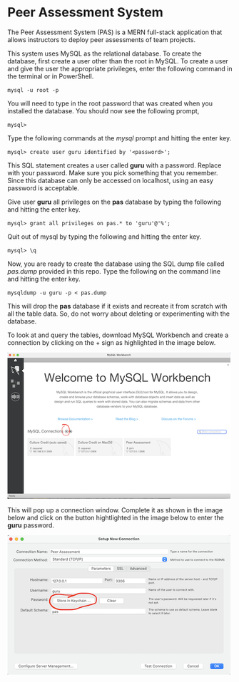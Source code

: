 # Peer Assessment System

The Peer Assessment System (PAS) is a MERN full-stack application that allows instructors to deploy peer assessments of team projects.

This system uses MySQL as the relational database.  To create the database, first create a user other than the root in MySQL.  To create a user and give the user the appropriate privileges, enter the following command in the terminal or in PowerShell.

```
mysql -u root -p
``` 
You will need to type in the root password that was created when you installed the database.  You should now see the following prompt,

```
mysql>
```

Type the following commands at the *mysql* prompt and hitting the enter key.

```
mysql> create user guru identified by '<password>';
```

This SQL statement creates a user called **guru** with a password.  Replace <password> with your password.  Make sure you pick something that you remember.  Since this database can only be accessed on localhost, using an easy password is acceptable.

Give user **guru** all privileges on the **pas** database by typing the following and hitting the enter key.

```
mysql> grant all privileges on pas.* to 'guru'@'%';
```

Quit out of mysql by typing the following and hitting the enter key.

```
mysql> \q 
```

Now, you are ready to create the database using the SQL dump file called *pas.dump* provided in this repo.  Type the following on the command line and hitting the enter key.

```
mysqldump -u guru -p < pas.dump
```

This will drop the **pas** database if it exists and recreate it from scratch with all the table data. So, do not worry about deleting or experimenting with the database.

To look at and query the tables, download MySQL Workbench and create a connection by clicking on the + sign as highlighted in the image below.

![](workbench1.png)

This will pop up a connection window.  Complete it as shown in the image below and click on the button hightlighted in the image below to enter the **guru** password.

![](workbench2.png)

